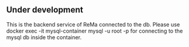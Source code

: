 ## Under development

This is the backend service of ReMa connected to the db. Please use
docker exec -it mysql-container mysql -u root -p
for connecting to the mysql db inside the container.
